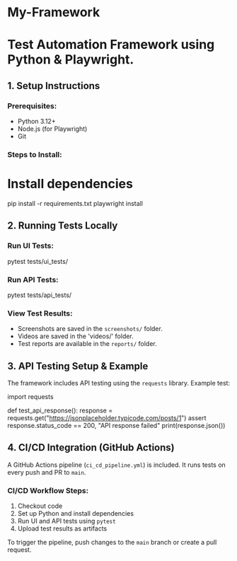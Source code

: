 # My-Framework
# Test Automation Framework using Python & Playwright.

## 1. Setup Instructions

### Prerequisites:
- Python 3.12+
- Node.js (for Playwright)
- Git

### Steps to Install:
# Install dependencies
pip install -r requirements.txt
playwright install

## 2. Running Tests Locally

### Run UI Tests:
pytest tests/ui_tests/

### Run API Tests:
pytest tests/api_tests/

### View Test Results:
- Screenshots are saved in the `screenshots/` folder.
- Videos are saved in the 'videos/' folder.
- Test reports are available in the `reports/` folder.

## 3. API Testing Setup & Example

The framework includes API testing using the `requests` library. Example test:

import requests

def test_api_response():
    response = requests.get("https://jsonplaceholder.typicode.com/posts/1")
    assert response.status_code == 200, "API response failed"
    print(response.json())


## 4. CI/CD Integration (GitHub Actions)

A GitHub Actions pipeline (`ci_cd_pipeline.yml`) is included. It runs tests on every push and PR to `main`.

### CI/CD Workflow Steps:
1. Checkout code
2. Set up Python and install dependencies
3. Run UI and API tests using `pytest`
4. Upload test results as artifacts

To trigger the pipeline, push changes to the `main` branch or create a pull request.
